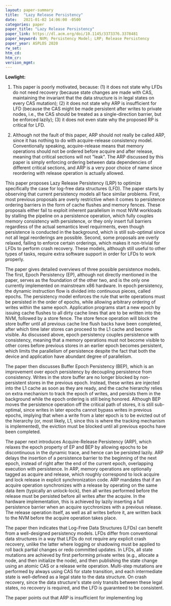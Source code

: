 ```yaml
---
layout: paper-summary
title:  "Lazy Release Persistency"
date:   2021-01-02 14:06:00 -0500
categories: paper
paper_title: "Lazy Release Persistency"
paper_link: https://dl.acm.org/doi/10.1145/3373376.3378481
paper_keyword: NVM; Persistency Model; LRP; Release Persistency
paper_year: ASPLOS 2020
rw_set:
htm_cd:
htm_cr:
version_mgmt:
---
```


**Lowlight:**

1. This paper is poorly motivated, because: (1) it does not state why LFDs do not need recovery (because state changes
   are made with CAS, maintaining the invariant that the data structure is in legal states on every CAS mutation);
   (2) it does not state why ARP is insufficient for LFD (because the CAS might be made persistent after writes
   to private nodes, i.e., the CAS should be treated as a single-direction barrier, but be enforced lazily);
   (3) it does not even state why the proposed RP is critical for LFD.

2. Although not the fault of this paper, ARP should not really be called ARP, since it has nothing to do with
   acquire-release consistency model. Conventionally speaking, acquire-release means that memory operations should
   not be ordered before acquire and after release, meaning that critical sections will not "leak". The ARP
   discussed by this paper
   is simply enforcing ordering between data dependencies of different critical sections, and ARP is a very poor
   choice of name since reordering with release operation is actually allowed.

This paper proposes Lazy Release Persistency (LRP) to optimize specifically the case for log-free data structures (LFD).
The paper starts by observing that current persistency models all face similar problems. First, most previous proposals
are overly restrictive when it comes to persistence ordering barriers in the form of cache flushes and memory fences.
These proposals either fail to exploit inherent parallelism in most NVM workloads by stalling the pipeline on a 
persistence operation, which fully couples memory consistency with persistence, or they only insert full barriers 
regardless of the actual semantics level requirments, even though persistence is conducted in the background,
which is still sub-optimal since not all legal reorderings are possible.
Second, some proposals are overly relaxed, failing to enforce certain orderings, which makes it non-trivial for LFDs
to perform crash recovery. These models, although still useful to other types of tasks, require extra software 
support in order for LFDs to work properly.

The paper gives detailed overviews of three possible persistence models. The first, Epoch Persistency (EP), although 
not directly mentioned in the paper, serves as the foundation of the other two, and is the only one currently 
implemented on mainstream x86 hardware. In epoch persistency, the dynamic instruction flow is divided into continuous 
pieces, called epochs. The persistency model enforces the rule that write operations must be persisted in the order of 
epochs, while allowing arbitrary ordering of writes within the same epoch.
Application programs start a new epoch by issuing cache flushes to all dirty cache lines that are to be written into
the NVM, followed by a store fence. The store fence operation will block the store buffer until all previous cache 
line flush backs have been completed, after which time later stores can proceed to the L1 cache and become visible.
As discussed above, epoch persistency couples persistence with consistency, meaning that a memory operations must not
become visible to other cores before previous stores in an earlier epoch becomes persistent, which limits the 
parallelism of persistence despite the fact that both the device and application have abundant degree of parallelism. 

The paper then discusses Buffer Epoch Persistency (BEP), which is an improvement over epoch persistency by decoupling 
persistence from consistency. Writes in the store buffer are no longer blocked by non-persistent stores in the previous
epoch. Instead, these writes are injected into the L1 cache as soon as they are ready, and the cache hierarchy relies
on extra mechanism to track the epoch of writes, and persists them in the background while the epoch ordering is 
still being honored.
Although BEP moves the persistence operation off the critical path of stores, it is still sub-optimal, since writes 
in later epochs cannot bypass writes in previous epochs, implying that when a write from a later epoch is to be 
evicted out of the hierarchy (or, most likely, L1, since this is where the tracking mechanism is implemented), the 
eviction must be blocked until all previous epochs have been completed.

The paper next introduces Acquire-Release Persistency (ARP), which relaxes the epoch property of EP and BEP by
allowing epochs to be discontinuous in the dynamic trace, and hence can be persisted lazily. ARP delays the insertion
of a persistence barrier to the beginning of the next epoch, instead of right after the end of the current epoch, 
overlapping execution with persistence. 
In ARP, memory operations are optionally tagged as acquire and release, which roughly correspond to lock acquire and 
lock release in explicit synchronization code. 
ARP mandates that if an acquire operation synchronizes with a release by operating on the same 
data item (typically an unlock-lock), then all writes performed before the release must be persisted before all writes 
after the acquire. 
In the hardware implementation, this is achieved by lazily inserting a full persistence barrier when an acquire
sycchronizes with a previous release. The release operation itself, as well as all writes before it, are written
back to the NVM before the acquire operation takes place.

The paper then indicates that Log-Free Data Structures (LFDs) can benefit from a well-designed persistency models.
LFDs differ from conventional data structures in a way that LFDs do not require any explicit crash recovery, unlike
the latter where logging or shadowing must be applied to roll back partial changes or redo committed updates.
In LFDs, all state mutations are achieved by first performing private writes (e.g., allocate a node, and then initialize
the node), and then publishing the state change using an atomic CAS or a release write operation. 
Multi-step mutations are performed by always using CAS for state transition, and each intermediate state is well-defined
as a legal state to the data structure. On crash recovery, since the data structure's state only transits between
these legal states, no recovery is required, and the LFD is guaranteed to be consistent.

The paper points out that ARP is insufficient for implementing log